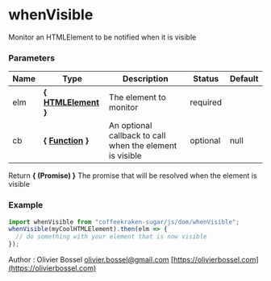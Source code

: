 # whenVisible

Monitor an HTMLElement to be notified when it is visible

### Parameters

| Name | Type                                                                                                       | Description                                              | Status   | Default |
| ---- | ---------------------------------------------------------------------------------------------------------- | -------------------------------------------------------- | -------- | ------- |
| elm  | **{ [HTMLElement](https://developer.mozilla.org/fr/docs/Web/API/HTMLElement) }**                           | The element to monitor                                   | required |
| cb   | **{ [Function](https://developer.mozilla.org/fr/docs/Web/JavaScript/Reference/Objets_globaux/Function) }** | An optional callback to call when the element is visible | optional | null    |

Return **{ (Promise) }** The promise that will be resolved when the element is visible

### Example

```js
import whenVisible from "coffeekraken-sugar/js/dom/whenVisible";
whenVisible(myCoolHTMLElement).then(elm => {
  // do something with your element that is now visible
});
```

Author : Olivier Bossel [olivier.bossel@gmail.com](mailto:olivier.bossel@gmail.com) [https://olivierbossel.com](https://olivierbossel.com)
